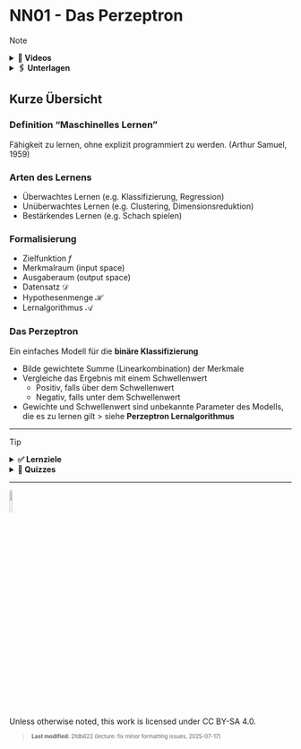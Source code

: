 # NN01 - Das Perzeptron

> [!NOTE]
>
> <details>
>
> <summary><strong>🎦 Videos</strong></summary>
>
> - [NN1.1 - Einführung](https://youtu.be/IJdiwITTC9Y)
> - [NN1.2 - Fallstudie und
>   Formalisierung](https://youtu.be/oWcvFyLgqYc)
> - [NN1.3 - Das Perzeptron Modell](https://youtu.be/ZvWpI0Doocc)
> - [NN1.4 - Perzeptron Beispiel](https://youtu.be/8Rdw2NBCCJk)
> - [NN1.5 - Der Perzeptron
>   Lernalgorithmus](https://youtu.be/JD8Qsg8_kQI)
>
> </details>
>
> <details>
>
> <summary><strong>🖇 Unterlagen</strong></summary>
>
> - [NN01-Das_Perzeptron.pdf](https://github.com/Artificial-Intelligence-HSBI-TDU/KI-Vorlesung/blob/master/lecture/nn/files/NN01-Das_Perzeptron.pdf)
>
> </details>

## Kurze Übersicht

### Definition “Maschinelles Lernen”

Fähigkeit zu lernen, ohne explizit programmiert zu werden. (Arthur
Samuel, 1959)

### Arten des Lernens

- Überwachtes Lernen (e.g. Klassifizierung, Regression)
- Unüberwachtes Lernen (e.g. Clustering, Dimensionsreduktion)
- Bestärkendes Lernen (e.g. Schach spielen)

### Formalisierung

- Zielfunktion $`f`$
- Merkmalraum (input space)
- Ausgaberaum (output space)
- Datensatz $`\mathcal{D}`$
- Hypothesenmenge $`\mathcal{H}`$
- Lernalgorithmus $`\mathcal{A}`$

### Das Perzeptron

Ein einfaches Modell für die **binäre Klassifizierung**

- Bilde gewichtete Summe (Linearkombination) der Merkmale
- Vergleiche das Ergebnis mit einem Schwellenwert
  - Positiv, falls über dem Schwellenwert
  - Negativ, falls unter dem Schwellenwert
- Gewichte und Schwellenwert sind unbekannte Parameter des Modells, die
  es zu lernen gilt \> siehe **Perzeptron Lernalgorithmus**

------------------------------------------------------------------------

> [!TIP]
>
> <details>
>
> <summary><strong>✅ Lernziele</strong></summary>
>
> - k2: Arten des maschinellen Lernens
> - k2: Formalisierung eines ML-Problems, insbesondere Klassifizierung: Datensatz, Merkmalraum, Hyphotesenfunktion, Zielfunktion
> - k2: Perzeptron als linearer Klassifizierer
> - k2: Entscheidungsgrenze
> - k3: Berechnung der Entscheidungsgrenze
> - k3: Perzeptron Lernalgorithmus
>
> </details>
>
> <details>
>
> <summary><strong>🧩 Quizzes</strong></summary>
>
> - [Selbsttest Intro ML
>   (ILIAS)](https://www.hsbi.de/elearning/goto.php?target=tst_1106589&client_id=FH-Bielefeld)
>
> </details>

------------------------------------------------------------------------

<img src="https://licensebuttons.net/l/by-sa/4.0/88x31.png" width="10%">

Unless otherwise noted, this work is licensed under CC BY-SA 4.0.

<blockquote><p><sup><sub><strong>Last modified:</strong> 2fdb622 (lecture: fix minor formatting issues, 2025-07-17)<br></sub></sup></p></blockquote>
